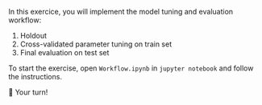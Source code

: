 In this exercice, you will implement the model tuning and evaluation workflow:

1. Holdout
2. Cross-validated parameter tuning on train set
3. Final evaluation on test set

To start the exercise, open `Workflow.ipynb` in `jupyter notebook` and follow the instructions.

🚀 Your turn!


